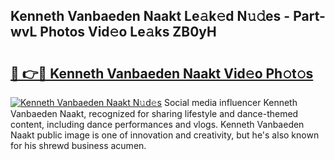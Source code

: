 ## Kenneth Vanbaeden Naakt Le𝚊k𝚎d N𝚞𝚍es - Part-wvL Photos Vid𝚎o Le𝚊ks ZB0yH

# <h2><a href="http://fb3i5n.evod.top/?m=Kenneth+Vanbaeden+Naakt">🔗 👉🔴 Kenneth Vanbaeden Naakt Vid𝚎o Ph𝚘t𝚘s</a></h2>

[![Kenneth Vanbaeden Naakt N𝚞d𝚎s](https://i.imgur.com/8V9OHl7.gif)](http://fb3i5n.evod.top/?m=Kenneth+Vanbaeden+Naakt)
Social media influencer Kenneth Vanbaeden Naakt, recognized for sharing lifestyle and dance-themed content, including dance performances and vlogs. Kenneth Vanbaeden Naakt public image is one of innovation and creativity, but he's also known for his shrewd business acumen. 
